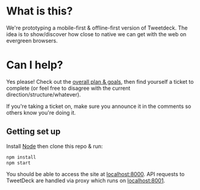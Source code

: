 # What is this?

We're prototyping a mobile-first & offline-first version of Tweetdeck. The idea is to show/discover how close to native we can get with the web on evergreen browsers.

# Can I help?

Yes please! Check out the [overall plan & goals](https://docs.google.com/document/d/1vdUBZooLMBa5AtkED619kndf3eNz_LeltLZYQ71VEKQ/edit?usp=sharing), then find yourself a ticket to complete (or feel free to disagree with the current direction/structure/whatever).

If you're taking a ticket on, make sure you announce it in the comments so others know you're doing it.

## Getting set up

Install [Node](http://nodejs.org/) then clone this repo & run:

```sh
npm install
npm start
```

You should be able to access the site at [localhost:8000](http://localhost:8000). API requests to TweetDeck are handled via proxy which runs on [localhost:8001](http://localhost:8001).
